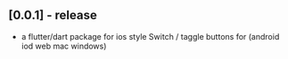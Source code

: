 ## [0.0.1] - release

* a flutter/dart package for ios style Switch / taggle  buttons for (android iod web mac windows)
